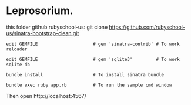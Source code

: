 Leprosorium.
============

this folder github rubyschool-us: git clone https://github.com/rubyschool-us/sinatra-bootstrap-clean.git

	edit GEMFILE                     # gem 'sinatra-contrib' # To work reloader

	edit GEMFILE                     # gem 'sqlite3'         # To work sqlite db	

	bundle install                   # To install sinatra bundle

	bundle exec ruby app.rb          # To run the sample cmd window

Then open http://localhost:4567/
